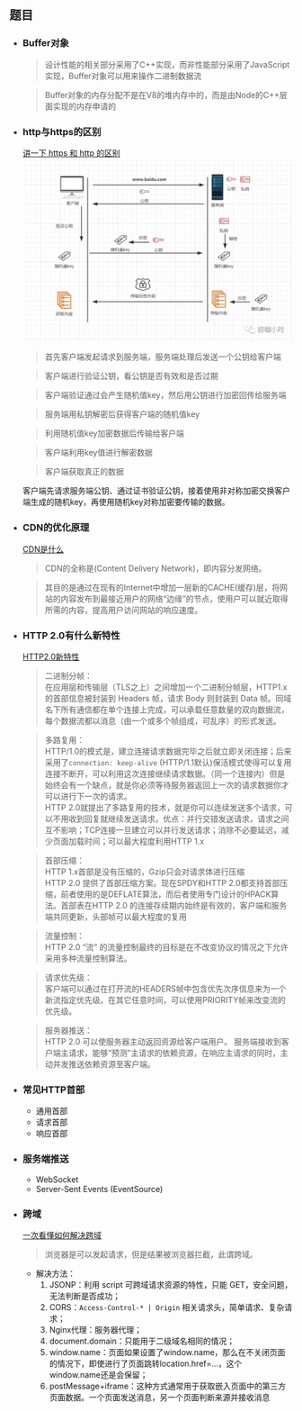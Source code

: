 ## 题目

- ### Buffer对象
  > 设计性能的相关部分采用了C++实现，而非性能部分采用了JavaScript实现，Buffer对象可以用来操作二进制数据流 

  > Buffer对象的内存分配不是在V8的堆内存中的，而是由Node的C++层面实现的内存申请的 



- ### http与https的区别
  [讲一下 https 和 http 的区别](http://blog.alanwu.website/2020/03/08/https/)
  ![https过程](./reference/https.webp)
  > 首先客户端发起请求到服务端，服务端处理后发送一个公钥给客户端 

  > 客户端进行验证公钥，看公钥是否有效和是否过期 

  > 客户端验证通过会产生随机值key，然后用公钥进行加密回传给服务端 

  > 服务端用私钥解密后获得客户端的随机值key 

  > 利用随机值key加密数据后传输给客户端 

  > 客户端利用key值进行解密数据 

  > 客户端获取真正的数据 

  
  客户端先请求服务端公钥、通过证书验证公钥，接着使用非对称加密交换客户端生成的随机key，再使用随机key对称加密要传输的数据。

- ### CDN的优化原理
  [CDN是什么](https://www.zhihu.com/question/36514327?rf=37353035)
  > CDN的全称是(Content Delivery Network)，即内容分发网络。

  > 其目的是通过在现有的Internet中增加一层新的CACHE(缓存)层，将网站的内容发布到最接近用户的网络“边缘”的节点，使用户可以就近取得所需的内容，提高用户访问网站的响应速度。

- ### HTTP 2.0有什么新特性
  [HTTP2.0新特性](http://blog.alanwu.website/2020/03/03/http2/)
  > 二进制分帧：<br>
  在应用层和传输层（TLS之上）之间增加一个二进制分帧层，HTTP1.x 的首部信息被封装到 Headers 帧，请求 Body 则封装到 Data 帧。同域名下所有通信都在单个连接上完成，可以承载任意数量的双向数据流，每个数据流都以消息（由一个或多个帧组成，可乱序）的形式发送。 

  > 多路复用：<br>
  HTTP/1.0的模式是，建立连接请求数据完毕之后就立即关闭连接；后来采用了`connection: keep-alive` (HTTP/1.1默认)保活模式使得可以复用连接不断开，可以利用这次连接继续请求数据。（同一个连接内）但是始终会有一个缺点，就是你必须等待服务器返回上一次的请求数据你才可以进行下一次的请求。<br>
  HTTP 2.0就提出了多路复用的技术，就是你可以连续发送多个请求，可以不用收到回复就继续发送请求。优点：并行交错发送请求，请求之间互不影响；TCP连接一旦建立可以并行发送请求；消除不必要延迟，减少页面加载时间；可以最大程度利用HTTP 1.x

  > 首部压缩：<br>
  HTTP 1.x首部是没有压缩的，Gzip只会对请求体进行压缩 <br>
  HTTP 2.0 提供了首部压缩方案。现在SPDY和HTTP 2.0都支持首部压缩，前者使用的是DEFLATE算法，而后者使用专门设计的HPACK算法。首部表在HTTP 2.0 的连接存续期内始终是有效的，客户端和服务端共同更新，头部帧可以最大程度的复用

  > 流量控制：<br>
  HTTP 2.0 “流” 的流量控制最终的目标是在不改变协议的情况之下允许采用多种流量控制算法。

  > 请求优先级： <br>
  客户端可以通过在打开流的HEADERS帧中包含优先次序信息来为一个新流指定优先级。在其它任意时间，可以使用PRIORITY帧来改变流的优先级。

  > 服务器推送：<br>
  HTTP 2.0 可以使服务器主动返回资源给客户端用户。
  服务端接收到客户端主请求，能够“预测”主请求的依赖资源，在响应主请求的同时，主动并发推送依赖资源至客户端。

- ### 常见HTTP首部
  - 通用首部
  - 请求首部
  - 响应首部

- ### 服务端推送
  - WebSocket
  - Server-Sent Events (EventSource)

- ### 跨域
  [一次看懂如何解决跨域](http://blog.alanwu.website/2020/03/06/crossOrigin/)
  > 浏览器是可以发起请求，但是结果被浏览器拦截，此谓跨域。

  - 解决方法：
    1. JSONP：利用 script 可跨域请求资源的特性，只能 GET，安全问题，无法判断是否成功； 
    2. CORS：`Access-Control-* | Origin` 相关请求头，简单请求、复杂请求； 
    3. Nginx代理：服务器代理； 
    4. document.domain：只能用于二级域名相同的情况； 
    5. window.name：页面如果设置了window.name，那么在不关闭页面的情况下，即使进行了页面跳转location.href=…，这个window.name还是会保留； 
    6. postMessage+iframe：这种方式通常用于获取嵌入页面中的第三方页面数据。一个页面发送消息，另一个页面判断来源并接收消息

